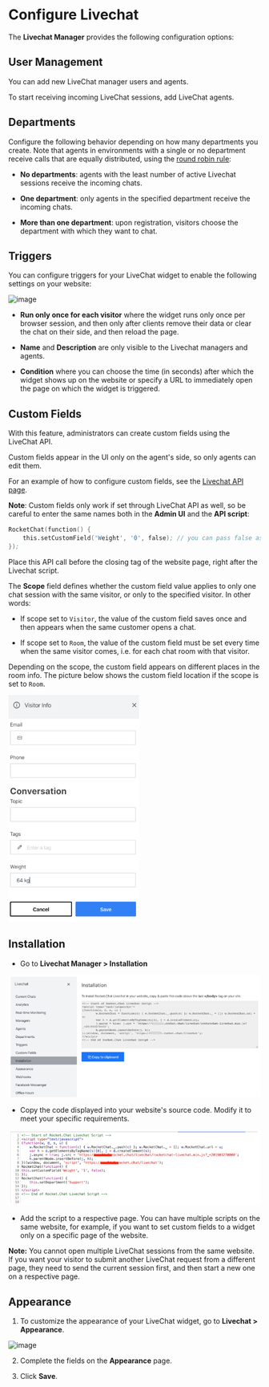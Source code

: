 # Configure Livechat

The **Livechat Manager** provides the following configuration options:

## User Management

You can add new LiveChat manager users and agents.

To start receiving incoming LiveChat sessions, add LiveChat agents.

## Departments

Configure the following behavior depending on how many departments you create. Note that agents in environments with a single or no department receive calls that are equally distributed, using the [round robin rule](https://digitalcrm.com/lead-assignment-using-round-robin-in-crm-software/):

- **No departments**: agents with the least number of active Livechat sessions receive the incoming chats.

- **One department**: only agents in the specified department receive the incoming chats.

- **More than one department**: upon registration, visitors choose the department with which they want to chat.

## Triggers

You can configure triggers for your LiveChat widget to enable the following settings on your website:

![image](https://cloud.githubusercontent.com/assets/20868078/24811185/50fa9214-1b9b-11e7-86e4-27e2b90dcf99.png)

- **Run only once for each visitor** where the widget runs only once per browser session, and then only after clients remove their data or clear the chat on their side, and then reload the page.

- **Name** and **Description** are only visible to the Livechat managers and agents.

- **Condition** where you can choose the time (in seconds) after which the widget shows up on the website or specify a URL to immediately open the page on which the widget is triggered.

## Custom Fields

With this feature, administrators can create custom fields using the LiveChat API.

Custom fields appear in the UI only on the agent's side, so only agents can edit them.

For an example of how to configure custom fields, see the [Livechat API page](../../developer-guides/livechat-api/#set-custom-field).

**Note**: Custom fields only work if set through LiveChat API as well, so be careful to enter the same names both in the **Admin UI** and the **API script**:

```s
RocketChat(function() {
    this.setCustomField('Weight', '0', false); // you can pass false as the third parameter to not overwrite an already set value
});
```

Place this API call before the </body> closing tag of the website page, right after the Livechat script.

The **Scope** field defines whether the custom field value applies to only one chat session with the same visitor, or only to the specified visitor. In other words:

- If scope set to `Visitor`, the value of the custom field saves once and then appears when the same customer opens a chat.

- If scope set to `Room`, the value of the custom field must be set every time when the same visitor comes, i.e. for each chat room with that visitor.

Depending on the scope, the custom field appears on different places in the room info. The picture below shows the custom field location if the scope is set to `Room`.

![image](administrator-guides\omnichannel-integrations\livechat-widget\livechat-configuration\scope-field.png)

## Installation

* Go to **Livechat Manager > Installation**

![image](administrator-guides\omnichannel-integrations\livechat-widget\livechat-configuration\livechat-installation.png)

* Copy the code displayed into your website's source code. Modify it to meet your specific requirements.

![image](administrator-guides\omnichannel-integrations\livechat-widget\livechat-configuration\installation-script.png)

* Add the script to a respective page. You can have multiple scripts on the same website, for example, if you want to set custom fields to a widget only on a specific page of the website.

**Note:** You cannot open multiple LiveChat sessions from the same website. If you want your visitor to submit another LiveChat request from a different page, they need to send the current session first, and then start a new one on a respective page.

## Appearance

1. To customize the appearance of your LiveChat widget, go to **Livechat > Appearance**.

![image](https://cloud.githubusercontent.com/assets/51996/20235293/a9c34ca8-a853-11e6-8042-9f742b91938e.png)

2. Complete the fields on the **Appearance** page.

3. Click **Save**.
